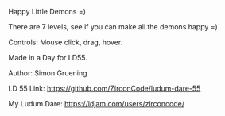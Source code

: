 Happy Little Demons =)

There are 7 levels, see if you can make all the demons happy =)

Controls: Mouse click, drag, hover.

Made in a Day for LD55.


Author: Simon Gruening

LD 55 Link: https://github.com/ZirconCode/ludum-dare-55

My Ludum Dare: https://ldjam.com/users/zirconcode/ 
